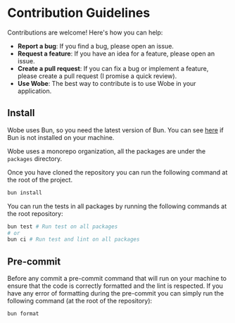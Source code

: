 # Contribution Guidelines

Contributions are welcome! Here's how you can help:

-   **Report a bug**: If you find a bug, please open an issue.
-   **Request a feature**: If you have an idea for a feature, please open an issue.
-   **Create a pull request**: If you can fix a bug or implement a feature, please create a pull request (I promise a quick review).
-   **Use Wobe**: The best way to contribute is to use Wobe in your application.

## Install

Wobe uses Bun, so you need the latest version of Bun. You can see [here](https://bun.sh/docs/installation) if Bun is not installed on your machine.

Wobe uses a monorepo organization, all the packages are under the `packages` directory.

Once you have cloned the repository you can run the following command at the root of the project.

```sh
bun install
```

You can run the tests in all packages by running the following commands at the root repository:

```sh
bun test # Run test on all packages
# or
bun ci # Run test and lint on all packages
```

## Pre-commit

Before any commit a pre-commit command that will run on your machine to ensure that the code is correctly formatted and the lint is respected. If you have any error of formatting during the pre-commit you can simply run the following command (at the root of the repository):

```sh
bun format
```

